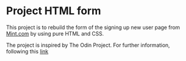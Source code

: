 # Project HTML form
This project is to rebuild the form of the signing up new user page from
[Mint.com](https://www.mint.com/) by using pure HTML and CSS.

The project is inspired by The Odin Project. For further information, following
this [link](https://www.theodinproject.com/courses/html5-and-css3/lessons/html-forms)
